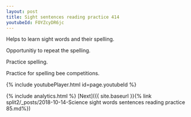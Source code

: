 ```yaml
---
layout: post
title: Sight sentences reading practice 414
youtubeId: FOYZcyDR6jc
---
```

 
 
Helps to learn sight words and their spelling.

Opportunitiy to repeat the spelling. 

Practice spelling. 
 
Practice for spelling bee competitions. 
 
{% include youtubePlayer.html id=page.youtubeId %}
 
 
{% include analytics.html %} 
[Next]({{ site.baseurl }}{% link  split2/_posts/2018-10-14-Science sight words sentences reading practice 85.md%})
 
